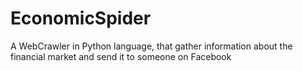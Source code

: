 # EconomicSpider
A WebCrawler in Python language, that gather information about the financial market and send it to someone on Facebook
